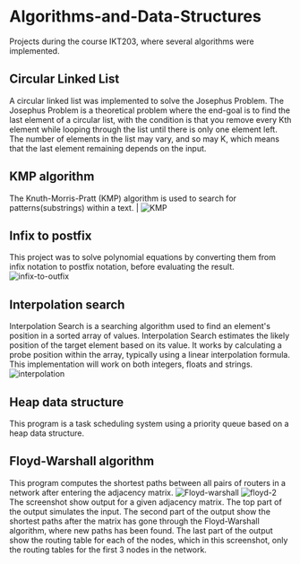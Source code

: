 # Algorithms-and-Data-Structures
Projects during the course IKT203, where several algorithms were implemented.

## Circular Linked List
A circular linked list was implemented to solve the Josephus Problem. The Josephus Problem is a theoretical problem where the end-goal is to find the last element of a circular list, 
with the condition is that you remove every Kth element while looping through the list until there is only one element left.
The number of elements in the list may vary, and so may K, which means that the last element remaining depends on the input.

## KMP algorithm
The Knuth-Morris-Pratt (KMP) algorithm is used to search for patterns(substrings) within a text.    |
![KMP](https://github.com/user-attachments/assets/7f1ae35e-e059-46d2-87cd-88197101ee95)

## Infix to postfix 
This project was to solve polynomial equations by converting them from infix notation to postfix notation, before evaluating the result.    
![infix-to-outfix](https://github.com/user-attachments/assets/08135e43-6a72-4039-b92d-60ba5a88703b)

## Interpolation search
Interpolation Search is a searching algorithm used to find an element's position in a sorted array of values. Interpolation Search estimates the likely position of the target element based on its value. It works by calculating a probe position within the array, typically using a linear interpolation formula. This implementation will work on both integers, floats and strings.
![interpolation](https://github.com/user-attachments/assets/9b1d4154-4bba-48a8-9e9f-f22ff07e14fc)

## Heap data structure
This program is a task scheduling system using a priority queue based on a heap data structure.

## Floyd-Warshall algorithm
This program computes the shortest paths between all pairs of routers in a network after entering the adjacency matrix.
![Floyd-warshall](https://github.com/user-attachments/assets/841e4d38-d1b9-4860-8abe-574a3ccaa83e)
![floyd-2](https://github.com/user-attachments/assets/8be29bce-0729-4a54-8f20-46fe27c72311)    
The screenshot show output for a given adjacency matrix. The top part of the output simulates the input. The second part of the output show the shortest paths after the matrix has gone through the Floyd-Warshall algorithm, where new paths has been found. The last part of the output show the routing table for each of the nodes, which in this screenshot, only the routing tables for the first 3 nodes in the network.
